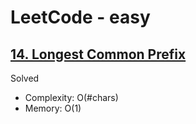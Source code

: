 # LeetCode - easy

## [14. Longest Common Prefix](https://leetcode.com/problems/longest-common-prefix)

Solved

* Complexity: O(#chars)
* Memory: O(1)
